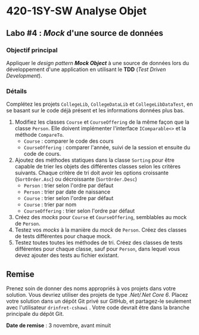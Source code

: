 # 420-1SY-SW Analyse Objet

## Labo #4 : *Mock* d'une source de données

### Objectif principal

Appliquer le *design pattern* ***Mock Object*** à une source de données lors du
développement d'une application en utilisant le **TDD** (*Test Driven
Development*).

### Détails

Complétez les projets `CollegeLib`, `CollegeDataLib` et `CollegeLibDataTest`, en
se basant sur le code déjà présent et les informations données plus bas.

1. Modifiez les classes `Course` et `CourseOffering` de la même
   façon que la classe `Person`. Elle doivent implémenter
   l'interface `IComparable<>` et la méthode `CompareTo`.
    - `Course` : comparer le code des cours
    - `CourseOffering` : comparer l'année, suivi de la session et ensuite du
      code de cours.
2. Ajoutez des méthodes statiques dans la classe `Sorting` pour être capable de
   trier les objets des différentes classes selon les critères suivants. Chaque
   critère de tri doit avoir les options croissante (`SortOrder.Asc`) ou
   décroissante (`SortOrder.Desc`)
    - `Person` : trier selon l'ordre par défaut
    - `Person` : trier par date de naissance
    - `Course` : trier selon l'ordre par défaut
    - `Course` : trier par nom
    - `CourseOffering` : trier selon l'ordre par défaut
3. Créez des *mocks* pour `Course` et `CourseOffering`, semblables
   au mock de `Person`.
4. Testez vos *mocks* à la manière du *mock* de `Person`. Créez des classes de
   tests différentes pour chaque mock.
5. Testez toutes toutes les méthodes de tri. Créez des classes de tests
   différentes pour chaque classe, sauf pour `Person`, dans lequel vous devez
   ajouter des tests au fichier existant.

## Remise

Prenez soin de donner des noms appropriés à vos projets dans votre solution.
Vous devriez utiliser des projets de type *.Net/.Net Core 6*. Placez votre
solution dans un dépôt Git privé sur GitHub, et partagez-le seulement avec
l'utilisateur `drinfret-cshawi` . Votre code devrait être dans la branche
principale du dépôt Git.

**Date de remise** : 3 novembre, avant minuit